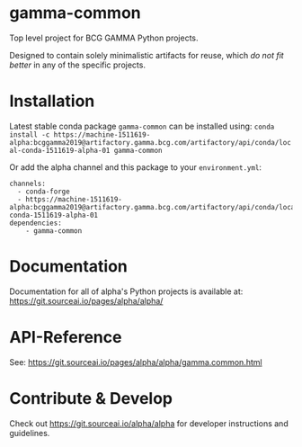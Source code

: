 # gamma-common

Top level project for BCG GAMMA Python projects. 

Designed to contain solely
minimalistic artifacts for reuse, which *do not fit better* in any of the
specific projects.

# Installation
Latest stable conda package `gamma-common` can be installed using:
`conda install -c https://machine-1511619-alpha:bcggamma2019@artifactory.gamma.bcg.com/artifactory/api/conda/local-conda-1511619-alpha-01 gamma-common`

Or add the alpha channel and this package to your `environment.yml`:
```
channels:
  - conda-forge
  - https://machine-1511619-alpha:bcggamma2019@artifactory.gamma.bcg.com/artifactory/api/conda/local-conda-1511619-alpha-01
dependencies:
    - gamma-common
```
# Documentation
Documentation for all of alpha's Python projects is available at: 
https://git.sourceai.io/pages/alpha/alpha/

# API-Reference
See: https://git.sourceai.io/pages/alpha/alpha/gamma.common.html

# Contribute & Develop
Check out https://git.sourceai.io/alpha/alpha for developer instructions and guidelines.


